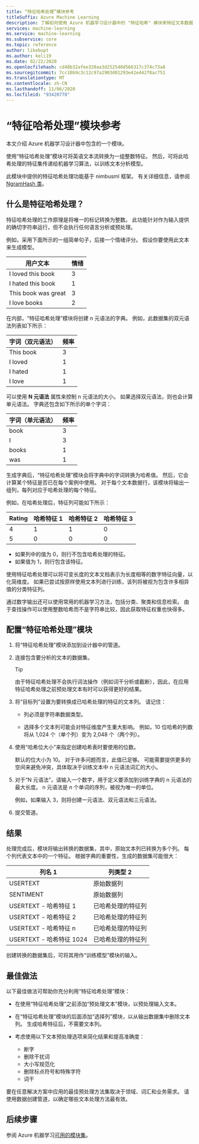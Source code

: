 ```yaml
---
title: “特征哈希处理”模块参考
titleSuffix: Azure Machine Learning
description: 了解如何使用 Azure 机器学习设计器中的 "特征哈希" 模块来特征文本数据。
services: machine-learning
ms.service: machine-learning
ms.subservice: core
ms.topic: reference
author: likebupt
ms.author: keli19
ms.date: 02/22/2020
ms.openlocfilehash: cd48b32afee320aa3d252540d566317c374c73a8
ms.sourcegitcommit: 7cc10b9c3c12c97a2903d01293e42e442f8ac751
ms.translationtype: MT
ms.contentlocale: zh-CN
ms.lasthandoff: 11/06/2020
ms.locfileid: "93420778"
---
```

# <a name="feature-hashing-module-reference"></a>“特征哈希处理”模块参考

本文介绍 Azure 机器学习设计器中包含的一个模块。

使用“特征哈希处理”模块可将英语文本流转换为一组整数特征。 然后，可将此哈希处理的特征集传递给机器学习算法，以训练文本分析模型。

此模块中提供的特征哈希处理功能基于 nimbusml 框架。 有关详细信息，请参阅 [NgramHash 类](/python/api/nimbusml/nimbusml.feature_extraction.text.extractor.ngramhash?view=nimbusml-py-latest&preserve-view=true)。

## <a name="what-is-feature-hashing"></a>什么是特征哈希处理？

特征哈希处理的工作原理是将唯一的标记转换为整数。 此功能针对作为输入提供的确切字符串运行，但不会执行任何语言分析或预处理。 

例如，采用下面所示的一组简单句子，后接一个情绪评分。 假设你要使用此文本来生成模型。

|用户文本|情绪|
|--------------|---------------|
|I loved this book|3|
|I hated this book|1|
|This book was great|3|
|I love books|2|

在内部，“特征哈希处理”模块将创建 n 元语法的字典。 例如，此数据集的双元语法列表如下所示：

|字词（双元语法）|频率|
|------------|---------------|
|This book|3|
|I loved|1|
|I hated|1|
|I love|1|

可以使用 **N 元语法** 属性来控制 n 元语法的大小。 如果选择双元语法，则也会计算单元语法。 字典还包含如下所示的单个字词：

|字词（单元语法）|频率|
|------------|---------------|
|book|3|
|I|3|
|books|1|
|was|1|

生成字典后，“特征哈希处理”模块会将字典中的字词转换为哈希值。 然后，它会计算某个特征是否已在每个案例中使用。 对于每个文本数据行，该模块将输出一组列，每列对应于哈希处理的每个特征。

例如，在哈希处理后，特征列可能如下所示：

|Rating|哈希特征 1|哈希特征 2|哈希特征 3|
|-----|-----|-----|-----|
|4|1|1|0|
|5|0|0|0|

* 如果列中的值为 0，则行不包含哈希处理的特征。
* 如果值为 1，则行包含该特征。

使用特征哈希处理可以将可变长度的文本文档表示为长度相等的数字特征向量，以化简维度。 如果已尝试按原样使用文本列进行训练，该列将被视为包含许多相异值的分类特征列。

通过数字输出还可以使用常用的机器学习方法，包括分类、聚类和信息检索。 由于查找操作可以使用整数哈希而不是字符串比较，因此获取特征权重也快得多。

## <a name="configure-the-feature-hashing-module"></a>配置“特征哈希处理”模块

1.  将“特征哈希处理”模块添加到设计器中的管道。

1. 连接包含要分析的文本的数据集。

    > [!TIP]
    > 由于特征哈希处理不会执行词法操作（例如词干分析或截断），因此，在应用特征哈希处理之前预处理文本有时可以获得更好的结果。 

1. 将“目标列”设置为要转换成已哈希处理的特征的文本列。  请记住：

    * 列必须是字符串数据类型。
    
    * 选择多个文本列可能会对特征维度产生重大影响。 例如，10 位哈希的列数将从 1,024 个（单个列）变为 2,048 个（两个列）。

1. 使用“哈希位大小”来指定创建哈希表时要使用的位数。 
    
    默认的位大小为 10。 对于许多问题而言，此值已足够。 可能需要提供更多的空间来避免冲突，具体取决于训练文本中 n 元语法词汇的大小。
    
1. 对于“N 元语法”，请输入一个数字，用于定义要添加到训练字典的 n 元语法的最大长度。  n 元语法是 *n* 个单词的序列，被视为唯一的单位。

    例如，如果输入 3，则将创建一元语法、双元语法和三元语法。

1. 提交管道。

## <a name="results"></a>结果

处理完成后，模块将输出转换的数据集，其中，原始文本列已转换为多个列。 每个列代表文本中的一个特征。 根据字典的重要性，生成的数据集可能很大：

|列名 1|列类型 2|
|-------------------|-------------------|
|USERTEXT|原始数据列|
|SENTIMENT|原始数据列|
|USERTEXT - 哈希特征 1|已哈希处理的特征列|
|USERTEXT - 哈希特征 2|已哈希处理的特征列|
|USERTEXT - 哈希特征 n|已哈希处理的特征列|
|USERTEXT - 哈希特征 1024|已哈希处理的特征列|

创建转换的数据集后，可将其用作“训练模型”模块的输入。
 
## <a name="best-practices"></a>最佳做法

以下最佳做法可帮助你充分利用“特征哈希处理”模块：

* 在使用“特征哈希处理”之前添加“预处理文本”模块，以预处理输入文本。 

* 在“特征哈希处理”模块的后面添加“选择列”模块，以从输出数据集中删除文本列。 生成哈希特征后，不需要文本列。
    
* 考虑使用以下文本预处理选项来简化结果和提高准确度：

    * 断字
    * 删除干扰词
    * 大小写规范化
    * 删除标点符号和特殊字符
    * 词干  

要在任意解决方案中应用的最佳预处理方法集取决于领域、词汇和业务需求。 请使用数据创建管道，以确定哪些文本处理方法最有效。

## <a name="next-steps"></a>后续步骤
            
参阅 Azure 机器学习[可用的模块集](module-reference.md)。